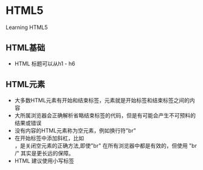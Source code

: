 # HTML5
Learning HTML5
## HTML基础
- HTML 标题可以从h1 - h6

## HTML元素
- 大多数HTML元素有开始和结束标签，元素就是开始标签和结束标签之间的内容
- 大所属浏览器会正确解析省略结束标签的代码，但是有可能会产生不可预料的结果或错误
- 没有内容的HTML元素称为空元素，例如换行符"br"
- 在开始标签中添加斜杠，比如 <br />，是关闭空元素的正确方法,即使"br" 在所有浏览器中都是有效的，但使用 "br /" 其实是更长远的保障。
- HTML 建议使用小写标签 
